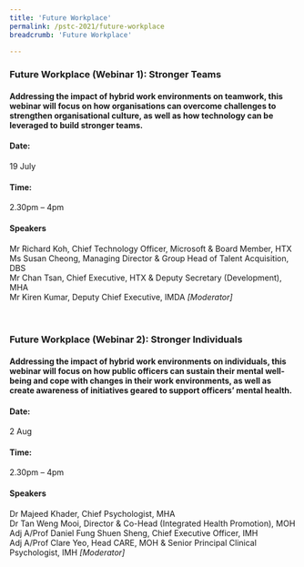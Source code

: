 ```yaml
---
title: 'Future Workplace'
permalink: /pstc-2021/future-workplace
breadcrumb: 'Future Workplace'

---
```


### Future Workplace (Webinar 1): Stronger Teams
#### Addressing the impact of hybrid work environments on teamwork, this webinar will focus on how organisations can overcome challenges to strengthen organisational culture, as well as how technology can be leveraged to build stronger teams.

#### Date:
19 July
#### Time: 
2.30pm – 4pm

#### Speakers
Mr Richard Koh, Chief Technology Officer, Microsoft & Board Member, HTX <br>
Ms Susan Cheong, Managing Director & Group Head of Talent Acquisition, DBS <br>
Mr Chan Tsan, Chief Executive, HTX & Deputy Secretary (Development), MHA <br>
Mr Kiren Kumar, Deputy Chief Executive, IMDA <i> [Moderator]</i>
<br>
<br>
<br>
### Future Workplace (Webinar 2): Stronger Individuals
#### Addressing the impact of hybrid work environments on individuals, this webinar will focus on how public officers can sustain their mental well-being and cope with changes in their work environments, as well as create awareness of initiatives geared to support officers’ mental health.

#### Date:
2 Aug
#### Time:
2.30pm – 4pm 

#### Speakers
Dr Majeed Khader, Chief Psychologist, MHA <br>
Dr Tan Weng Mooi, Director & Co-Head (Integrated Health Promotion), MOH <br>
Adj A/Prof Daniel Fung Shuen Sheng, Chief Executive Officer, IMH <br>
Adj A/Prof Clare Yeo, Head CARE, MOH & Senior Principal Clinical Psychologist, IMH <i>[Moderator] </i>
